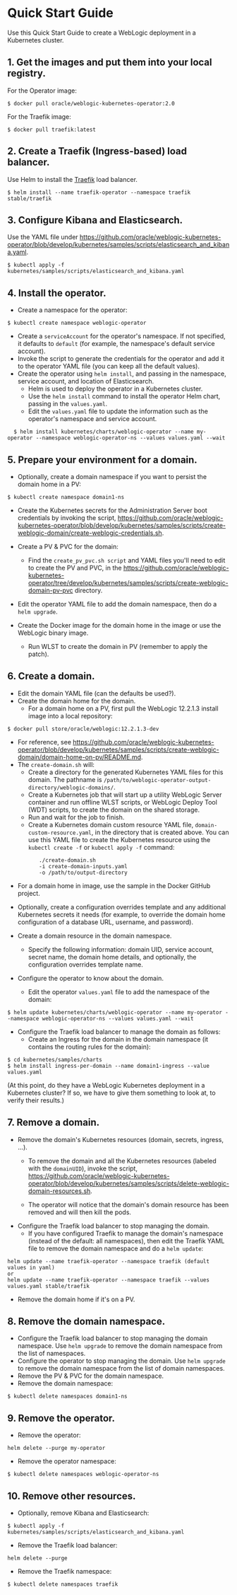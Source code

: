 # Quick Start Guide

Use this Quick Start Guide to create a WebLogic deployment in a Kubernetes cluster.

## 1.	Get the images and put them into your local registry.

For the Operator image:
```
$ docker pull oracle/weblogic-kubernetes-operator:2.0
```
For the Traefik image:
```
$ docker pull traefik:latest
```
## 2. Create a Traefik (Ingress-based) load balancer.

Use Helm to install the [Traefik](kubernetes/samples/charts/traefik/README.md) load balancer.
```
$ helm install --name traefik-operator --namespace traefik stable/traefik
```
## 3. Configure Kibana and Elasticsearch.

Use the YAML file under https://github.com/oracle/weblogic-kubernetes-operator/blob/develop/kubernetes/samples/scripts/elasticsearch_and_kibana.yaml.
```
$ kubectl apply -f kubernetes/samples/scripts/elasticsearch_and_kibana.yaml
```

## 4. Install the operator.

* Create a namespace for the operator:
```
$ kubectl create namespace weblogic-operator
```
* Create a `serviceAccount` for the operator's namespace. If not specified, it defaults to `default` (for example, the namespace's default service account).
* Invoke the script to generate the credentials for the operator and add it to the operator YAML file (you can keep all the default values).
* Create the operator using `helm install`, and passing in the namespace, service account, and location of Elasticsearch.
  * Helm is used to deploy the operator in a Kubernetes cluster.
  * Use the `helm install` command to install the operator Helm chart, passing in the `values.yaml`.
  * Edit the `values.yaml` file to update the information such as the operator's namespace and service account.
```
  $ helm install kubernetes/charts/weblogic-operator --name my-operator --namespace weblogic-operator-ns --values values.yaml --wait
```

## 5. Prepare your environment for a domain.

* Optionally, create a domain namespace if you want to persist the domain home in a PV:
```
$ kubectl create namespace domain1-ns
```
* Create the Kubernetes secrets for the Administration Server boot credentials by invoking the script, https://github.com/oracle/weblogic-kubernetes-operator/blob/develop/kubernetes/samples/scripts/create-weblogic-domain/create-weblogic-credentials.sh.

* Create a PV & PVC for the domain:
  * Find the `create_pv_pvc.sh script` and YAML files you'll need to edit to create the PV and PVC, in the https://github.com/oracle/weblogic-kubernetes-operator/tree/develop/kubernetes/samples/scripts/create-weblogic-domain-pv-pvc directory.
* Edit the operator YAML file to add the domain namespace, then do a `helm upgrade`.
* Create the Docker image for the domain home in the image or use the WebLogic binary image.
  * Run WLST to create the domain in PV (remember to apply the patch).

## 6. Create a domain.

* Edit the domain YAML file (can the defaults be used?).
* Create the domain home for the domain.
  * For a domain home on a PV, first pull the WebLogic 12.2.1.3 install image into a local repository:

```  
$ docker pull store/oracle/weblogic:12.2.1.3-dev
```
 * For reference, see https://github.com/oracle/weblogic-kubernetes-operator/blob/develop/kubernetes/samples/scripts/create-weblogic-domain/domain-home-on-pv/README.md.
 * The `create-domain.sh` will:
   * Create a directory for the generated Kubernetes YAML files for this domain. The pathname is `/path/to/weblogic-operator-output-directory/weblogic-domains/`.
   * Create a Kubernetes job that will start up a utility WebLogic Server container and run offline WLST scripts, or WebLogic Deploy Tool (WDT) scripts, to create the domain on the shared storage.
   * Run and wait for the job to finish.
   * Create a Kubernetes domain custom resource YAML file, `domain-custom-resource.yaml`, in the directory that is created above. You can use this YAML file to create the Kubernetes resource using the `kubectl create -f` or `kubectl apply -f` command:

```
          ./create-domain.sh
          -i create-domain-inputs.yaml
          -o /path/to/output-directory
```

* For a domain home in image, use the sample in the Docker GitHub project.

* Optionally, create a configuration overrides template and any additional Kubernetes secrets it needs (for example, to override the domain home configuration of a database URL, username, and password).

* Create a domain resource in the domain namespace.
  * Specify the following information: domain UID, service account, secret name, the domain home details, and optionally, the configuration overrides template name.

* Configure the operator to know about the domain.
   * Edit the operator `values.yaml` file to add the namespace of the domain:

```
$ helm update kubernetes/charts/weblogic-operator --name my-operator --namespace weblogic-operator-ns --values values.yaml --wait
```

* Configure the Traefik load balancer to manage the domain as follows:
  * Create an Ingress for the domain in the domain namespace (it contains the routing rules for the domain):

```
$ cd kubernetes/samples/charts
$ helm install ingress-per-domain --name domain1-ingress --value values.yaml
```

(At this point, do they have a WebLogic Kubernetes deployment in a Kubernetes cluster? If so, we have to give them something to look at, to verify their results.)

## 7. Remove a domain.

* Remove the domain's Kubernetes resources (domain, secrets, ingress, ...).
  * To remove the domain and all the Kubernetes resources (labeled with the `domainUID`), invoke the script, https://github.com/oracle/weblogic-kubernetes-operator/blob/develop/kubernetes/samples/scripts/delete-weblogic-domain-resources.sh.

  * The operator will notice that the domain's domain resource has been removed and will then kill the pods.
* Configure the Traefik load balancer to stop managing the domain.
  * If you have configured Traefik to manage the domain's namespace (instead of the default: all namespaces), then edit the Traefik YAML file to remove the domain namespace and do a `helm update`:

```
helm update --name traefik-operator --namespace traefik (default values in yaml)
or
helm update --name traefik-operator --namespace traefik --values values.yaml stable/traefik
```

* Remove the domain home if it's on a PV.

## 8. Remove the domain namespace.

* Configure the Traefik load balancer to stop managing the domain namespace. Use `helm upgrade` to remove the domain namespace from the list of namespaces.
* Configure the operator to stop managing the domain. Use `helm upgrade` to remove the domain namespace from the list of domain namespaces.
* Remove the PV & PVC for the domain namespace.
* Remove the domain namespace:
```
$ kubectl delete namespaces domain1-ns
```

## 9. Remove the operator.

* Remove the operator:

```
helm delete --purge my-operator
```
* Remove the operator namespace:

```
$ kubectl delete namespaces weblogic-operator-ns
```

## 10. Remove other resources.

* Optionally, remove Kibana and Elasticsearch:

```
$ kubectl apply -f kubernetes/samples/scripts/elasticsearch_and_kibana.yaml
```
* Remove the Traefik load balancer:

```
helm delete --purge
```
* Remove the Traefik namespace:

```
$ kubectl delete namespaces traefik
```
